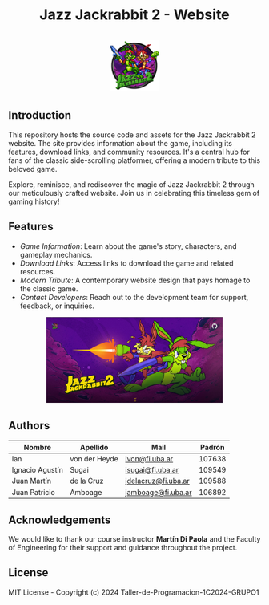 <div align="center">
  <h1 align="center">
    Jazz Jackrabbit 2 - Website
    <br />
    <br />
    <a href="https://juandelahd.github.io/JJ2-Website/">
      <img src="assetsReadme/game_logo.png" alt="Jazz Jackrabbit 2 Logo" style="width:20%;">
    </a>
  </h1>
</div>

## Introduction
This repository hosts the source code and assets for the Jazz Jackrabbit 2 website. The site provides information about the game, including its features, download links, and community resources. It's a central hub for fans of the classic side-scrolling platformer, offering a modern tribute to this beloved game.

Explore, reminisce, and rediscover the magic of Jazz Jackrabbit 2 through our meticulously crafted website. Join us in celebrating this timeless gem of gaming history!

## Features
- *Game Information*: Learn about the game's story, characters, and gameplay mechanics.
- *Download Links*: Access links to download the game and related resources.
- *Modern Tribute*: A contemporary website design that pays homage to the classic game.
- *Contact Developers*: Reach out to the development team for support, feedback, or inquiries.

<div align="center">
    <a href="https://juandelahd.github.io/JJ2-Website/">
        <img src="assetsReadme/landing_page.png" alt="Jazz Jackrabbit 2 Landing Page Image" style="width:70%;">
    </a>
</div>

## Authors
| Nombre | Apellido | Mail | Padrón |
| ------ | -------- | ------ | ------ |
| Ian  | von der Heyde | ivon@fi.uba.ar | 107638 |
| Ignacio Agustín | Sugai | isugai@fi.uba.ar | 109549 |
| Juan Martín | de la Cruz | jdelacruz@fi.uba.ar | 109588 |
| Juan Patricio | Amboage | jamboage@fi.uba.ar | 106892 |

## Acknowledgements
We would like to thank our course instructor **Martín Di Paola** and the Faculty of Engineering for their support and guidance throughout the project. 

## License
MIT License - Copyright (c) 2024 Taller-de-Programacion-1C2024-GRUPO1

